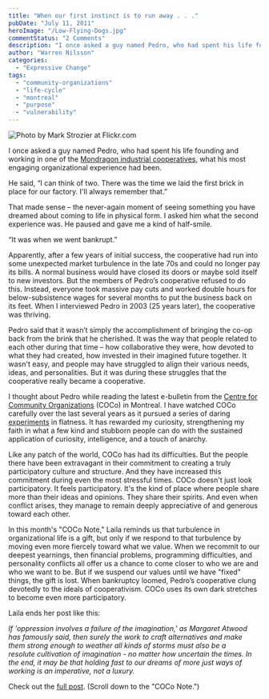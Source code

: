 ```yaml
---
title: "When our first instinct is to run away . . ."
pubDate: "July 11, 2011"
heroImage: "/Low-Flying-Dogs.jpg"
commentStatus: "2 Comments"
description: "I once asked a guy named Pedro, who had spent his life founding and working in one of the Mondragon industrial cooperatives, what his most engaging organizational experience had been. He gave me a kind of half-smile. “It was when we went bankrupt.”"
author: "Warren Nilsson"
categories: 
  - "Expressive Change"
tags: 
  - "community-organizations"
  - "life-cycle"
  - "montreal"
  - "purpose"
  - "vulnerability"
---
```


[](http://www.flickr.com/photos/r80o/5549288/)![](https://organizationunbound.org/wp-content/uploads/2011/06/Low-Flying-Dogs.jpg "Photo by Mark Strozier at Flickr.com")

I once asked a guy named Pedro, who had spent his life founding and working in one of the [Mondragon industrial cooperatives](http://www.mondragon-corporation.com/ENG.aspx), what his most engaging organizational experience had been.

He said, “I can think of two. There was the time we laid the first brick in place for our factory. I'll always remember that.”

That made sense – the never-again moment of seeing something you have dreamed about coming to life in physical form. I asked him what the second experience was. He paused and gave me a kind of half-smile.

“It was when we went bankrupt.”

Apparently, after a few years of initial success, the cooperative had run into some unexpected market turbulence in the late 70s and could no longer pay its bills. A normal business would have closed its doors or maybe sold itself to new investors. But the members of Pedro’s cooperative refused to do this. Instead, everyone took massive pay cuts and worked double hours for below-subsistence wages for several months to put the business back on its feet. When I interviewed Pedro in 2003 (25 years later), the cooperative was thriving.

Pedro said that it wasn’t simply the accomplishment of bringing the co-op back from the brink that he cherished. It was the way that people related to each other during that time – how collaborative they were, how devoted to what they had created, how invested in their imagined future together. It wasn't easy, and people may have struggled to align their various needs, ideas, and personalities. But it was during these struggles that the cooperative really became a cooperative.

I thought about Pedro while reading the latest e-bulletin from the [Centre for Community Organizations](http://www.coco-net.org/) (COCo) in Montreal. I have watched COCo carefully over the last several years as it pursued a series of daring [experiments](https://organizationunbound.org/expressive-change/repurposing/ "Repurposing") in flatness. It has rewarded my curiosity, strengthening my faith in what a few kind and stubborn people can do with the sustained application of curiosity, intelligence, and a touch of anarchy.

Like any patch of the world, COCo has had its difficulties. But the people there have been extravagant in their commitment to creating a truly participatory culture and structure. And they have increased this commitment during even the most stressful times. COCo doesn't just look participatory. It feels participatory. It's the kind of place where people share more than their ideas and opinions. They share their spirits. And even when conflict arises, they manage to remain deeply appreciative of and generous toward each other.

In this month's "COCo Note," Laila reminds us that turbulence in organizational life is a gift, but only if we respond to that turbulence by moving even more fiercely toward what we value. When we recommit to our deepest yearnings, then financial problems, programming difficulties, and personality conflicts all offer us a chance to come closer to who we are and who we want to be. But if we suspend our values until we have "fixed" things, the gift is lost. When bankruptcy loomed, Pedro’s cooperative clung devotedly to the ideals of cooperativism. COCo uses its own dark stretches to become even more participatory.

Laila ends her post like this:

_If 'oppression involves a failure of the imagination,' as Margaret Atwood has famously said, then surely the work to craft alternatives and make them strong enough to weather all kinds of storms must also be a resolute cultivation of imagination - no matter how uncertain the times. In the end, it may be that holding fast to our dreams of more just ways of working is an imperative, not a luxury._

Check out the [full post](http://www.coco-net.org/en/node/457). (Scroll down to the "COCo Note.")
